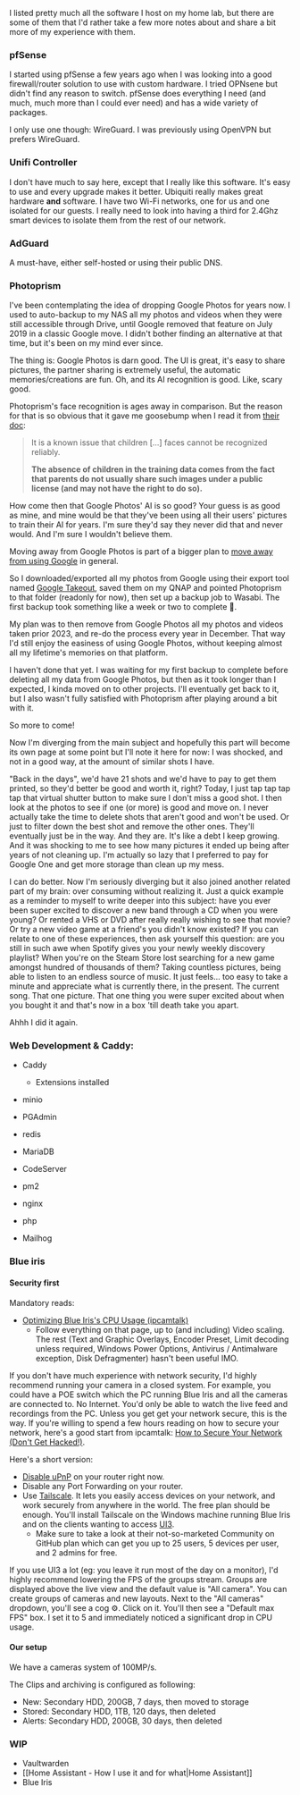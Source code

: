 I listed pretty much all the software I host on my home lab, but there are some of them that I'd rather take a few more notes about and share a bit more of my experience with them.

### pfSense
I started using pfSense a few years ago when I was looking into a good firewall/router solution to use with custom hardware. I tried OPNsene but didn't find any reason to switch. pfSense does everything I need (and much, much more than I could ever need) and has a wide variety of packages. 

I only use one though: WireGuard. I was previously using OpenVPN but prefers WireGuard.

### Unifi Controller
I don't have much to say here, except that I really like this software. It's easy to use and every upgrade makes it better. Ubiquiti really makes great hardware **and** software. I have two Wi-Fi networks, one for us and one isolated for our guests. I really need to look into having a third for 2.4Ghz smart devices to isolate them from the rest of our network. 

### AdGuard
A must-have, either self-hosted or using their public DNS. 

### Photoprism
I've been contemplating the idea of dropping Google Photos for years now. I used to auto-backup to my NAS all my photos and videos when they were still accessible through Drive, until Google removed that feature on July 2019 in a classic Google move. I didn't bother finding an alternative at that time, but it's been on my mind ever since.

The thing is: Google Photos is darn good. The UI is great, it's easy to share pictures, the partner sharing is extremely useful, the automatic memories/creations are fun. Oh, and its AI recognition is good. Like, scary good. 

Photoprism's face recognition is ages away in comparison. But the reason for that is so obvious that it gave me goosebump when I read it from [their doc](https://docs.photoprism.app/user-guide/organize/people/#asian-faces-and-children):

>It is a known issue that children [...] faces cannot be recognized reliably. 
>
>**The absence of children in the training data comes from the fact that parents do not usually share such images under a public license (and may not have the right to do so).**

How come then that Google Photos' AI is so good? Your guess is as good as mine, and mine would be that they've been using all their users' pictures to train their AI for years. I'm sure they'd say they never did that and never would. And I'm sure I wouldn't believe them.

Moving away from Google Photos is part of a bigger plan to [move away from using Google](From%20the%20Google%20Ecosystem%20to%20kinda%20self-hosted.md) in general.

So I downloaded/exported all my photos from Google using their export tool named [Google Takeout](https://takeout.google.com/), saved them on my QNAP and pointed Photoprism to that folder (readonly for now), then set up a backup job to Wasabi. The first backup took something like a week or two to complete 😬.

My plan was to then remove from Google Photos all my photos and videos taken prior 2023, and re-do the process every year in December. That way I'd still enjoy the easiness of using Google Photos, without keeping almost all my lifetime's memories on that platform.

I haven't done that yet. I was waiting for my first backup to complete before deleting all my data from Google Photos, but then as it took longer than I expected, I kinda moved on to other projects. I'll eventually get back to it, but I also wasn't fully satisfied with Photoprism after playing around a bit with it.

So more to come!

Now I'm diverging from the main subject and hopefully this part will become its own page at some point but I'll note it here for now: I was shocked, and not in a good way, at the amount of similar shots I have.

"Back in the days", we'd have 21 shots and we'd have to pay to get them printed, so they'd better be good and worth it, right? Today, I just tap tap tap tap that virtual shutter button to make sure I don't miss a good shot. I then look at the photos to see if one (or more) is good and move on. I never actually take the time to delete shots that aren't good and won't be used. Or just to filter down the best shot and remove the other ones. They'll eventually just be in the way. And they are. It's like a debt I keep growing. And it was shocking to me to see how many pictures it ended up being after years of not cleaning up. I'm actually so lazy that I preferred to pay for Google One and get more storage than clean up my mess.

I can do better. Now I'm seriously diverging but it also joined another related part of my brain: over consuming without realizing it. Just a quick example as a reminder to myself to write deeper into this subject: have you ever been super excited to discover a new band through a CD when you were young? Or rented a VHS or DVD after really really wishing to see that movie? Or try a new video game at a friend's you didn't know existed? If you can relate to one of these experiences, then ask yourself this question: are you still in such awe when Spotify gives you your newly weekly discovery playlist? When you're on the Steam Store lost searching for a new game amongst hundred of thousands of them? Taking countless pictures, being able to listen to an endless source of music. It just feels... too easy to take a minute and appreciate what is currently there, in the present. The current song. That one picture. That one thing you were super excited about when you bought it and that's now in a box 'till death take you apart.

Ahhh I did it again.

### Web Development & Caddy: 
- Caddy
	- Extensions installed

- minio
- PGAdmin
- redis
- MariaDB
- CodeServer
- pm2
- nginx
- php
- Mailhog

### Blue iris
#### Security first
Mandatory reads:
- [Optimizing Blue Iris's CPU Usage (ipcamtalk)](https://ipcamtalk.com/wiki/optimizing-blue-iris-s-cpu-usage/)
	- Follow everything on that page, up to (and including) Video scaling. The rest (Text and Graphic Overlays, Encoder Preset, Limit decoding unless required, Windows Power Options, Antivirus / Antimalware exception, Disk Defragmenter) hasn't been useful IMO.

If you don't have much experience with network security, I'd highly recommend running your camera in a closed system. For example, you could have a POE switch which the PC running Blue Iris and all the cameras are connected to. No Internet. You'd only be able to watch the live feed and recordings from the PC. Unless you get get your network secure, this is the way. If you're willing to spend a few hours reading on how to secure your network, here's a good start from ipcamtalk: [How to Secure Your Network (Don't Get Hacked!)](https://ipcamtalk.com/wiki/how-to-secure-your-network-don-t-get-hacked/).

Here's a short version:
- [Disable uPnP](https://lifehacker.com/disable-upnp-on-your-wireless-router-already-1844012366) on your router right now.
- Disable any Port Forwarding on your router.
- Use [Tailscale](https://tailscale.com/). It lets you easily access devices on your network, and work securely from anywhere in the world. The free plan should be enough. You'll install Tailscale on the Windows machine running Blue Iris and on the clients wanting to access [UI3](https://ipcamtalk.com/threads/blue-iris-ui3.23528/).
	- Make sure to take a look at their not-so-marketed Community on GitHub plan which can get you up to 25 users, 5 devices per user, and 2 admins for free.

If you use UI3 a lot (eg: you leave it run most of the day on a monitor), I'd highly recommend lowering the FPS of the groups stream. Groups are displayed above the live view and the default value is "All camera". You can create groups of cameras and new layouts. Next to the "All cameras" dropdown, you'll see a cog ⚙️. Click on it. You'll then see a "Default max FPS" box. I set it to 5 and immediately noticed a significant drop in CPU usage.

#### Our setup
We have a cameras system of 100MP/s. 

The Clips and archiving is configured as following:
- New: Secondary HDD, 200GB, 7 days, then moved to storage
- Stored: Secondary HDD, 1TB, 120 days, then deleted
- Alerts: Secondary HDD, 200GB, 30 days, then deleted

### WIP
- Vaultwarden
- [[Home Assistant - How I use it and for what|Home Assistant]]
- Blue Iris